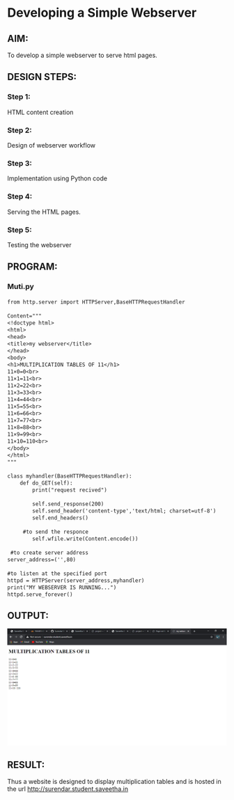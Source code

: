 # Developing a Simple Webserver
## AIM:
To develop a simple webserver to serve html pages.

## DESIGN STEPS:
### Step 1: 
HTML content creation
### Step 2:
Design of webserver workflow
### Step 3:
Implementation using Python code
### Step 4:
Serving the HTML pages.
### Step 5:
Testing the webserver

## PROGRAM:
### Muti.py
```
from http.server import HTTPServer,BaseHTTPRequestHandler

Content="""
<!doctype html>
<html>
<head>
<title>my webserver</title>
</head>
<body>
<h1>MULTIPLICATION TABLES OF 11</h1>
11×0=0<br>
11×1=11<br>
11×2=22<br>
11×3=33<br>
11×4=44<br>
11×5=55<br>
11×6=66<br>
11×7=77<br>
11×8=88<br>
11×9=99<br>
11×10=110<br>
</body>
</html>
"""

class myhandler(BaseHTTPRequestHandler):
    def do_GET(self):
        print("request recived")

        self.send_response(200)
        self.send_header('content-type','text/html; charset=utf-8')             
        self.end_headers()

     #to send the responce
        self.wfile.write(Content.encode())

 #to create server address     
server_address=('',80)

#to listen at the specified port
httpd = HTTPServer(server_address,myhandler)
print("MY WEBSERVER IS RUNNING...")
httpd.serve_forever()
```


## OUTPUT:
![output](./static/img/ss.png)


## RESULT:
Thus a website is designed to display multiplication tables and is hosted in the url http://surendar.student.saveetha.in

